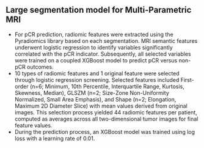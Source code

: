 ## Large segmentation model for Multi-Parametric MRI 
- For pCR prediction, radiomic features were extracted using the Pyradiomics library based on each segmentation. MRI semantic features underwent logistic regression to identify variables significantly correlated with the pCR indicator. Subsequently, all selected variables were trained on a coupled XGBoost model to predict pCR versus non-pCR outcomes.
- 10 types of radiomic features and 1 original feature were selected through logistic regression screening. Selected features included First-order (n=6; Minimum, 10th Percentile, Interquartile Range, Kurtosis, Skewness, Median), GLSZM (n=2; Size-Zone Non-Uniformity Normalized, Small Area Emphasis), and Shape (n=2; Elongation, Maximum 2D Diameter Slice) with mean values derived from original images. This selection process yielded 44 radiomic features per patient, computed as averages across all two-dimensional tumor images for final feature values.
- During the prediction process, an XGBoost model was trained using log loss with a learning rate of 0.01.

